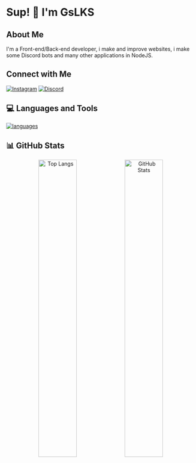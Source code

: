 # Sup! 👋 I'm GsLKS

## About Me
I'm a Front-end/Back-end developer, i make and improve websites, i make some Discord bots and many other applications in NodeJS.

## Connect with Me
[![Instagram](https://img.shields.io/badge/-jaum.af-purple?style=flat-square&logo=instagram&logoColor=white&link=https://instagram.com/jaum.af)](https://instagram.com/jaum.af)
[![Discord](https://img.shields.io/badge/-gslks-darkblue?style=flat-square&logo=discord&logoColor=white&link=https://discord.gg)](https://discord.gg)

## 💻 Languages and Tools
[![languages](https://skillicons.dev/icons?i=html,css,js,ts,nodejs,py)](https://skillicons.dev)


## 📊 GitHub Stats
<p align="center">
  <img src="https://github-readme-stats.vercel.app/api/top-langs/?username=gslks&layout=compact&theme=vue&bg_color=0D1117&text_color=FFFFFF&hide_border=true" alt="Top Langs" style="width: 45%; display: inline-block;"/>
  <img src="https://github-readme-stats.vercel.app/api?username=gslks&show_icons=true&theme=vue&include_all_commits=true&count_private=true&bg_color=0D1117&text_color=FFFFFF&hide_border=true" alt="GitHub Stats" style="width: 45%; display: inline-block;"/>
</p>

